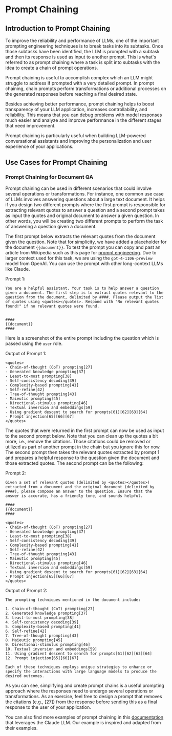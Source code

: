 # Prompt Chaining

## Introduction to Prompt Chaining

To improve the reliability and performance of LLMs, one of the important prompting engineering techniques is to break tasks into its subtasks. Once those subtasks have been identified, the LLM is prompted with a subtask and then its response is used as input to another prompt. This is what's referred to as prompt chaining where a task is split into subtasks with the idea to create a chain of prompt operations.

Prompt chaining is useful to accomplish complex which an LLM might struggle to address if prompted with a very detailed prompt. In prompt chaining, chain prompts perform transformations or additional processes on the generated responses before reaching a final desired state.

Besides achieving better performance, prompt chaining helps to boost transparency of your LLM application, increases controllability, and reliability. This means that you can debug problems with model responses much easier and analyze and improve performance in the different stages that need improvement.

Prompt chaining is particularly useful when building LLM-powered conversational assistants and improving the personalization and user experience of your applications.

## Use Cases for Prompt Chaining

### Prompt Chaining for Document QA

Prompt chaining can be used in different scenarios that could involve several operations or transformations. For instance, one common use case of LLMs involves answering questions about a large text document. It helps if you design two different prompts where the first prompt is responsible for extracting relevant quotes to answer a question and a second prompt takes as input the quotes and original document to answer a given question. In other words, you will be creating two different prompts to perform the task of answering a question given a document.

The first prompt below extracts the relevant quotes from the document given the question. Note that for simplicity, we have added a placeholder for the document `{{document}}`. To test the prompt you can copy and past an article from Wikipedia such as this page for [prompt engineering](https://en.wikipedia.org/wiki/Prompt_engineering). Due to larger context used for this task, we are using the `gpt-4-1106-preview` model from OpenAI. You can use the prompt with other long-context LLMs like Claude.

Prompt 1:

```
You are a helpful assistant. Your task is to help answer a question given a document. The first step is to extract quotes relevant to the question from the document, delimited by ####. Please output the list of quotes using <quotes></quotes>. Respond with "No relevant quotes found!" if no relevant quotes were found.


####
{{document}}
####
```

Here is a screenshot of the entire prompt including the question which is passed using the `user` role.

<Screenshot src={PC1} alt="Prompt Chaining Part 1" />

Output of Prompt 1:

```
<quotes>
- Chain-of-thought (CoT) prompting[27]
- Generated knowledge prompting[37]
- Least-to-most prompting[38]
- Self-consistency decoding[39]
- Complexity-based prompting[41]
- Self-refine[42]
- Tree-of-thought prompting[43]
- Maieutic prompting[45]
- Directional-stimulus prompting[46]
- Textual inversion and embeddings[59]
- Using gradient descent to search for prompts[61][62][63][64]
- Prompt injection[65][66][67]
</quotes>
```

The quotes that were returned in the first prompt can now be used as input to the second prompt below. Note that you can clean up the quotes a bit more, i.e., remove the citations. Those citations could be removed or utilized as part of another prompt in the chain but you ignore this for now. The second prompt then takes the relevant quotes extracted by prompt 1 and prepares a helpful response to the question given the document and those extracted quotes. The second prompt can be the following:

Prompt 2:

```
Given a set of relevant quotes (delimited by <quotes></quotes>) extracted from a document and the original document (delimited by ####), please compose an answer to the question. Ensure that the answer is accurate, has a friendly tone, and sounds helpful.

####
{{document}}
####

<quotes>
- Chain-of-thought (CoT) prompting[27]
- Generated knowledge prompting[37]
- Least-to-most prompting[38]
- Self-consistency decoding[39]
- Complexity-based prompting[41]
- Self-refine[42]
- Tree-of-thought prompting[43]
- Maieutic prompting[45]
- Directional-stimulus prompting[46]
- Textual inversion and embeddings[59]
- Using gradient descent to search for prompts[61][62][63][64]
- Prompt injection[65][66][67]
</quotes>
```

Output of Prompt 2:

```
The prompting techniques mentioned in the document include:

1. Chain-of-thought (CoT) prompting[27]
2. Generated knowledge prompting[37]
3. Least-to-most prompting[38]
4. Self-consistency decoding[39]
5. Complexity-based prompting[41]
6. Self-refine[42]
7. Tree-of-thought prompting[43]
8. Maieutic prompting[45]
9. Directional-stimulus prompting[46]
10. Textual inversion and embeddings[59]
11. Using gradient descent to search for prompts[61][62][63][64]
12. Prompt injection[65][66][67]

Each of these techniques employs unique strategies to enhance or specify the interactions with large language models to produce the desired outcomes.
```

As you can see, simplifying and create prompt chains is a useful prompting approach where the responses need to undergo several operations or transformations. As an exercise, feel free to design a prompt that removes the citations (e.g., [27]) from the response before sending this as a final response to the user of your application.

You can also find more examples of prompt chaining in this [documentation](https://docs.anthropic.com/claude/docs/prompt-chaining) that leverages the Claude LLM. Our example is inspired and adapted from their examples.
